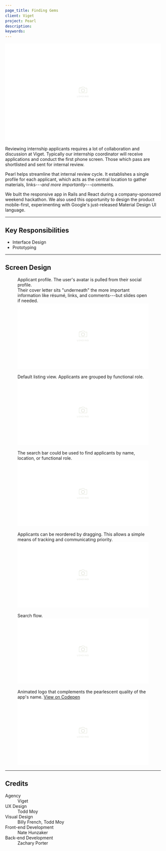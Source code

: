 ```yaml
---
page_title: Finding Gems
client: Viget
project: Pearl
description:
keywords:
---
```


<div class="case-story__hero">
  <img src="/assets/placeholder-hero.svg" data-src="assets/hero.png" alt="cover image" />
</div>

Reviewing internship applicants requires a lot of collaboration and discussion at Viget. Typically our internship coordinator will receive applications and conduct the first phone screen. Those which pass are shortlisted and sent for internal review.

Pearl helps streamline that internal review cycle. It establishes a single profile for each applicant, which acts as the central location to gather materials, links---_and more importantly_---comments.

We built the responsive app in Rails and React during a company-sponsored weekend hackathon. We also used this opportunity to design the product mobile-first, experimenting with Google's just-released Material Design UI language.

---

## Key Responsibilities

<div class="main-content__2-col">
  <ul>
    <li>Interface Design</li>
    <li>Prototyping</li>
  </ul>
</div>

---

## Screen Design

<figure>
  <figcaption>Applicant profile. The user's avatar is pulled from their social profile.<br />Their cover letter sits "underneath" the more important information like résumé, links, and comments---but slides open if needed.</figcaption>
  <img src="/assets/placeholder-800.svg" data-src="assets/profile.png" alt="Profile" />
</figure>

<figure>
  <figcaption>Default listing view. Applicants are grouped by functional role.</figcaption>
  <img src="/assets/placeholder-800.svg" data-src="assets/all-default.png" alt="All Applicants" />
</figure>

<figure>
  <figcaption>The search bar could be used to find applicants by name, location, or functional role.</figcaption>
  <img src="/assets/placeholder-800.svg" data-src="assets/all-filtered.png" alt="Filtered Applicants" />
</figure>

<figure>
  <figcaption>Applicants can be reordered by dragging. This allows a simple means of tracking and communicating priority.</figcaption>
  <img src="/assets/placeholder-800.svg" data-src="assets/all-dragging.png" alt="Filtered Applicants" />
</figure>

<figure>
  <figcaption>Search flow.</figcaption>
  <img src="/assets/placeholder-800.svg" data-src="assets/search.png" alt="Search" />
</figure>

<figure>
  <figcaption>Animated logo that complements the pearlescent quality of the app's name. <a href="http://codepen.io/toddmoy/pen/emmaVj">View on Codepen</a></figcaption>
  <img src="/assets/placeholder-800.svg" data-src="assets/logo.gif" alt="Animated logo" />
</figure>

---

## Credits

<dl>
  <dt>Agency</dt> <dd>Viget</dd>
  <dt>UX Design</dt> <dd>Todd Moy</dd>
  <dt>Visual Design</dt> <dd>Billy French, Todd Moy</dd>
  <dt>Front-end Development</dt> <dd>Nate Hunzaker</dd>
  <dt>Back-end Development</dt> <dd>Zachary Porter</dd>
</dl>
